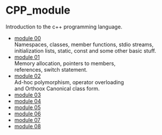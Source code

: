 # CPP_module
Introduction to the c++ programming language.

- [module 00](./module_00) \
  Namespaces, classes, member functions, stdio streams, \
  initialization lists, static, const and some other basic stuff.
- [module 01](./module_01) \
  Memory allocation, pointers to members, \
  references, switch statement. 
- [module 02](./module_02) \
  Ad-hoc polymorphism, operator overloading \
  and Orthoox Canonical class form.
- [module 03](./module_03)
- [module 04](./module_04)
- [module 05](./module_05)
- [module 06](./module_06)
- [module 07](./module_07)
- [module 08](./module_08)

